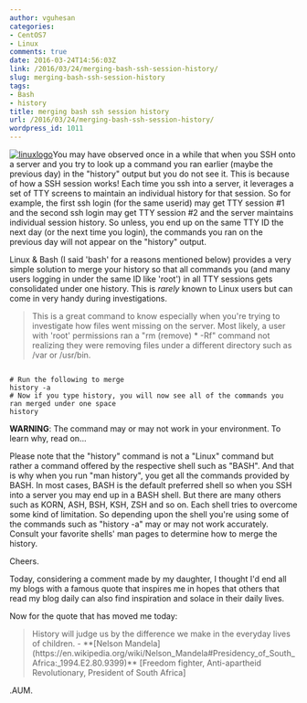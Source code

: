```yaml
---
author: vguhesan
categories:
- CentOS7
- Linux
comments: true
date: 2016-03-24T14:56:03Z
link: /2016/03/24/merging-bash-ssh-session-history/
slug: merging-bash-ssh-session-history
tags:
- Bash
- history
title: merging bash ssh session history
url: /2016/03/24/merging-bash-ssh-session-history/
wordpress_id: 1011
---
```


[![linuxlogo](/img/2016/11/linuxlogo.png)](/img/2016/11/linuxlogo.png)You may have observed once in a while that when you SSH onto a server and you try to look up a command you ran earlier (maybe the previous day) in the "history" output but you do not see it. This is because of how a SSH session works! Each time you ssh into a server, it leverages a set of TTY screens to maintain an individual history for that session. So for example, the first ssh login (for the same userid) may get TTY session #1 and the second ssh login may get TTY session #2 and the server maintains individual session history. So unless, you end up on the same TTY ID the next day (or the next time you login), the commands you ran on the previous day will not appear on the "history" output.

Linux & Bash (I said 'bash' for a reasons mentioned below) provides a very simple solution to merge your history so that all commands you (and many users logging in under the same ID like 'root') in all TTY sessions gets consolidated under one history. This is *rarely* known to Linux users but can come in very handy during investigations.


<blockquote>This is a great command to know especially when you're trying to investigate how files went missing on the server. Most likely, a user with 'root' permissions ran a "rm (remove) * -Rf" command not realizing they were removing files under a different directory such as /var or /usr/bin.</blockquote>



<pre><code>
# Run the following to merge
history -a
# Now if you type history, you will now see all of the commands you ran merged under one space
history
</code></pre>

**WARNING**: The command may or may not work in your environment. To learn why, read on...

Please note that the "history" command is not a "Linux" command but rather a command offered by the respective shell such as "BASH". And that is why when you run "man history", you get all the commands provided by BASH. In most cases, BASH is the default preferred shell so when you SSH into a server you may end up in a BASH shell. But there are many others such as KORN, ASH, BSH, KSH, ZSH and so on. Each shell tries to overcome some kind of limitation. So depending upon the shell you're using some of the commands such as "history -a" may or may not work accurately. Consult your favorite shells' man pages to determine how to merge the history.

Cheers.

Today, considering a comment made by my daughter, I thought I'd end all my blogs with a famous quote that inspires me in hopes that others that read my blog daily can also find inspiration and solace in their daily lives.

Now for the quote that has moved me today:


<blockquote>History will judge us by the difference we make in the everyday lives of children.
- **[Nelson Mandela](https://en.wikipedia.org/wiki/Nelson_Mandela#Presidency_of_South_Africa:_1994.E2.80.9399)**
[Freedom fighter, Anti-apartheid Revolutionary, President of South Africa]</blockquote>


.AUM.
